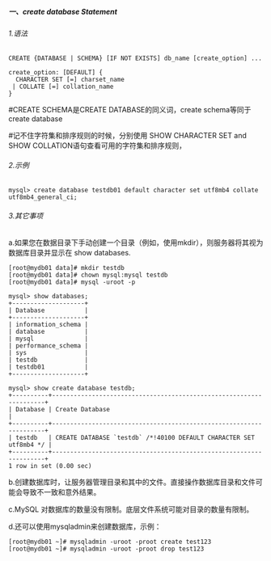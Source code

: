 ##### 一、create database Statement

###### 1.语法

```
CREATE {DATABASE | SCHEMA} [IF NOT EXISTS] db_name [create_option] ...

create_option: [DEFAULT] {
  CHARACTER SET [=] charset_name
 | COLLATE [=] collation_name
}
```

\#CREATE SCHEMA是CREATE DATABASE的同义词，create schema等同于create database

\#记不住字符集和排序规则的时候，分别使用 SHOW CHARACTER SET and SHOW COLLATION语句查看可用的字符集和排序规则，

 

###### 2.示例

```
mysql> create database testdb01 default character set utf8mb4 collate utf8mb4_general_ci;
```

 

###### 3.其它事项

a.如果您在数据目录下手动创建一个目录（例如，使用mkdir），则服务器将其视为数据库目录并显示在 show databases.

```
[root@mydb01 data]# mkdir testdb
[root@mydb01 data]# chown mysql:mysql testdb
[root@mydb01 data]# mysql -uroot -p

mysql> show databases;
+--------------------+
| Database           |
+--------------------+
| information_schema |
| database           |
| mysql              |
| performance_schema |
| sys                |
| testdb             |
| testdb01           |
+--------------------+

mysql> show create database testdb;
+----------+--------------------------------------------------------------------+
| Database | Create Database                                                    |
+----------+--------------------------------------------------------------------+
| testdb   | CREATE DATABASE `testdb` /*!40100 DEFAULT CHARACTER SET utf8mb4 */ |
+----------+--------------------------------------------------------------------+
1 row in set (0.00 sec)
```

b.创建数据库时，让服务器管理目录和其中的文件。直接操作数据库目录和文件可能会导致不一致和意外结果。

c.MySQL 对数据库的数量没有限制。底层文件系统可能对目录的数量有限制。

d.还可以使用mysqladmin来创建数据库，示例：

```
[root@mydb01 ~]# mysqladmin -uroot -proot create test123
[root@mydb01 ~]# mysqladmin -uroot -proot drop test123
```

